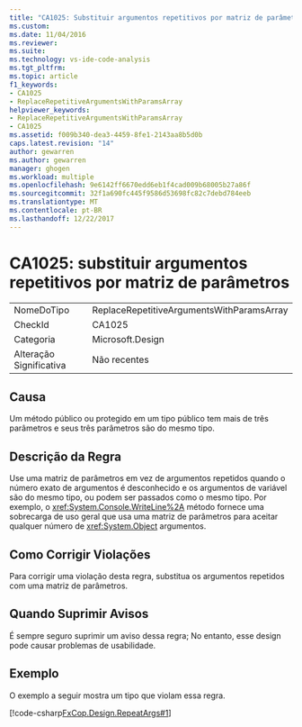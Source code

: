 ```yaml
---
title: "CA1025: Substituir argumentos repetitivos por matriz de parâmetros | Microsoft Docs"
ms.custom: 
ms.date: 11/04/2016
ms.reviewer: 
ms.suite: 
ms.technology: vs-ide-code-analysis
ms.tgt_pltfrm: 
ms.topic: article
f1_keywords:
- CA1025
- ReplaceRepetitiveArgumentsWithParamsArray
helpviewer_keywords:
- ReplaceRepetitiveArgumentsWithParamsArray
- CA1025
ms.assetid: f009b340-dea3-4459-8fe1-2143aa8b5d0b
caps.latest.revision: "14"
author: gewarren
ms.author: gewarren
manager: ghogen
ms.workload: multiple
ms.openlocfilehash: 9e6142ff6670edd6eb1f4cad009b68005b27a86f
ms.sourcegitcommit: 32f1a690fc445f9586d53698fc82c7debd784eeb
ms.translationtype: MT
ms.contentlocale: pt-BR
ms.lasthandoff: 12/22/2017
---
```

# <a name="ca1025-replace-repetitive-arguments-with-params-array"></a>CA1025: substituir argumentos repetitivos por matriz de parâmetros
|||  
|-|-|  
|NomeDoTipo|ReplaceRepetitiveArgumentsWithParamsArray|  
|CheckId|CA1025|  
|Categoria|Microsoft.Design|  
|Alteração Significativa|Não recentes|  
  
## <a name="cause"></a>Causa  
 Um método público ou protegido em um tipo público tem mais de três parâmetros e seus três parâmetros são do mesmo tipo.  
  
## <a name="rule-description"></a>Descrição da Regra  
 Use uma matriz de parâmetros em vez de argumentos repetidos quando o número exato de argumentos é desconhecido e os argumentos de variável são do mesmo tipo, ou podem ser passados como o mesmo tipo. Por exemplo, o <xref:System.Console.WriteLine%2A> método fornece uma sobrecarga de uso geral que usa uma matriz de parâmetros para aceitar qualquer número de <xref:System.Object> argumentos.  
  
## <a name="how-to-fix-violations"></a>Como Corrigir Violações  
 Para corrigir uma violação desta regra, substitua os argumentos repetidos com uma matriz de parâmetros.  
  
## <a name="when-to-suppress-warnings"></a>Quando Suprimir Avisos  
 É sempre seguro suprimir um aviso dessa regra; No entanto, esse design pode causar problemas de usabilidade.  
  
## <a name="example"></a>Exemplo  
 O exemplo a seguir mostra um tipo que violam essa regra.  
  
 [!code-csharp[FxCop.Design.RepeatArgs#1](../code-quality/codesnippet/CSharp/ca1025-replace-repetitive-arguments-with-params-array_1.cs)]